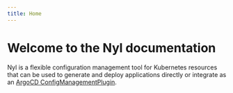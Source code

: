 ```yaml
---
title: Home
---
```


# Welcome to the Nyl documentation

Nyl is a flexible configuration management tool for Kubernetes resources that can be used to generate and deploy
applications directly or integrate as an [ArgoCD ConfigManagementPlugin][CMP].

  [CMP]: https://argoproj.github.io/argo-cd/operator-manual/config-management-plugins/
  